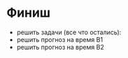 # Финиш
- решить задачи (все что остались):
- решить прогноз на время В1
- решить прогноз на время В2